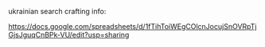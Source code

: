 ukrainian search crafting info:

https://docs.google.com/spreadsheets/d/1fTihToiWEgCOlcnJocujSnOVRpTjGjsJguqCnBPk-VU/edit?usp=sharing
